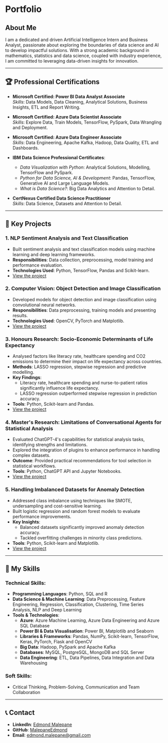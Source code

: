 # Portfolio

## About Me
I am a dedicated and driven Artificial Intelligence Intern and Business Analyst, passionate about exploring the boundaries of data science and AI to develop impactful solutions. With a strong academic background in mathematics, statistics and data science, coupled with industry experience, I am committed to leveraging data-driven insights for innovation.

---

## 🏆 Professional Certifications
- **Microsoft Certified: Power BI Data Analyst Associate**  
  *Skills*: Data Models, Data Cleaning, Analytical Solutions, Business Insights, ETL and Report Writing.

- **Microsoft Certified: Azure Data Scientist Associate**  
  *Skills*: Explore Data, Train Models, TensorFlow, PySpark, Data Wrangling and Deployment.

- **Microsoft Certified: Azure Data Engineer Associate**  
  *Skills*: Data Engineering, Apache Kafka, Hadoop, Data Quality, ETL and Dashboards.

- **IBM Data Science Professional Certificates**:  
  - *Data Visualization with Python*: Analytical Solutions, Modelling, TensorFlow and PySpark.  
  - *Python for Data Science, AI & Development*: Pandas, TensorFlow, Generative AI and Large Language Models.  
  - *What is Data Science?*: Big Data Analytics and Attention to Detail.

- **CertNexus Certified Data Science Practitioner**  
  *Skills*: Data Science, Datasets and Attention to Detail.

---

## 🔧 Key Projects

### 1. NLP Sentiment Analysis and Text Classification
- Built sentiment analysis and text classification models using machine learning and deep learning frameworks.
- **Responsibilities**: Data collection, preprocessing, model training and performance evaluation.  
- **Technologies Used**: Python, TensorFlow, Pandas and Scikit-learn.  
- [View the project](Sentiment-AnalysNLP_Sentiment_Analysis_and_Text_Classification)

### 2. Computer Vision: Object Detection and Image Classification
- Developed models for object detection and image classification using convolutional neural networks.
- **Responsibilities**: Data preprocessing, training models and presenting results.  
- **Technologies Used**: OpenCV, PyTorch and Matplotlib.  
- [View the project](#)

### 3. Honours Research: Socio-Economic Determinants of Life Expectancy
- Analysed factors like literacy rate, healthcare spending and CO2 emissions to determine their impact on life expectancy across countries.
- **Methods**: LASSO regression, stepwise regression and predictive modelling.  
- **Key Findings**:
  - Literacy rate, healthcare spending and nurse-to-patient ratios significantly influence life expectancy.
  - LASSO regression outperformed stepwise regression in prediction accuracy.
- **Tools**: Python, Scikit-learn and Pandas.  
- [View the project](#)

### 4. Master's Research: Limitations of Conversational Agents for Statistical Analysis
- Evaluated ChatGPT-4's capabilities for statistical analysis tasks, identifying strengths and limitations.
- Explored the integration of plugins to enhance performance in handling complex datasets.
- **Outcome**: Provided practical recommendations for tool selection in statistical workflows.
- **Tools**: Python, ChatGPT API and Jupyter Notebooks.  
- [View the project](#)

### 5. Handling Imbalanced Datasets for Anomaly Detection
- Addressed class imbalance using techniques like SMOTE, undersampling and cost-sensitive learning.
- Built logistic regression and random forest models to evaluate performance improvements.
- **Key Insights**:
  - Balanced datasets significantly improved anomaly detection accuracy.
  - Tackled overfitting challenges in minority class predictions.
- **Tools**: Python, Scikit-learn and Matplotlib.  
- [View the project](#)

---

## 🚀 My Skills

### Technical Skills:
- **Programming Languages**: Python, SQL and R
- **Data Science & Machine Learning**: Data Preprocessing, Feature Engineering, Regression, Classification, Clustering, Time Series Analysis, NLP and Deep Learning
- **Tools & Technologies**:
  - **Azure**: Azure Machine Learning, Azure Data Engineering and Azure SQL Database
  - **Power BI & Data Visualisation**: Power BI, Matplotlib and Seaborn
  - **Libraries & Frameworks**: Pandas, NumPy, Scikit-learn, TensorFlow, Keras, PyTorch, Flask and OpenCV
  - **Big Data**: Hadoop, PySpark and Apache Kafka
  - **Databases**: MySQL, PostgreSQL, MongoDB and SQL Server
  - **Data Engineering**: ETL, Data Pipelines, Data Integration and Data Warehousing

### Soft Skills:
- Critical Thinking, Problem-Solving, Communication and Team Collaboration

---

## 📞 Contact
- **LinkedIn**: [Edmond Malepane](https://www.linkedin.com/in/edmond-malepane/)
- **GitHub**: [MalepaneEdmond](https://github.com/MalepaneEdmond)
- **Email**: [edmond.malepane@gmail.com](mailto:edmond.malepane@gmail.com)
